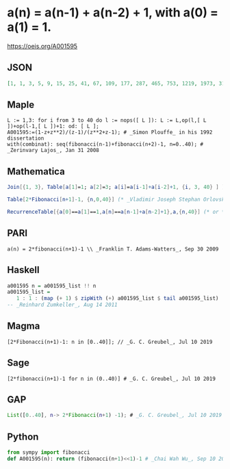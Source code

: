 # a\(n\) \= a\(n\-1\) \+ a\(n\-2\) \+ 1, with a\(0\) \= a\(1\) \= 1\.
https://oeis.org/A001595
## JSON
```JSON
[1, 1, 3, 5, 9, 15, 25, 41, 67, 109, 177, 287, 465, 753, 1219, 1973, 3193, 5167, 8361, 13529, 21891, 35421, 57313, 92735, 150049, 242785, 392835, 635621, 1028457, 1664079, 2692537, 4356617, 7049155, 11405773, 18454929, 29860703, 48315633, 78176337]
```
## Maple
```Maple
L := 1,3: for i from 3 to 40 do l := nops([ L ]): L := L,op(l,[ L ])+op(l-1,[ L ])+1: od: [ L ];
A001595:=(1-z+z**2)/(z-1)/(z**2+z-1); # _Simon Plouffe_ in his 1992 dissertation
with(combinat): seq(fibonacci(n-1)+fibonacci(n+2)-1, n=0..40); # _Zerinvary Lajos_, Jan 31 2008
```
## Mathematica
```Mathematica
Join[{1, 3}, Table[a[1]=1; a[2]=3; a[i]=a[i-1]+a[i-2]+1, {i, 3, 40} ] ]
```
```Mathematica
Table[2*Fibonacci[n+1]-1, {n,0,40}] (* _Vladimir Joseph Stephan Orlovsky_, Oct 13 2009; modified by _G. C. Greubel_, Jul 10 2019 *)
```
```Mathematica
RecurrenceTable[{a[0]==a[1]==1,a[n]==a[n-1]+a[n-2]+1},a,{n,40}] (* or *) LinearRecurrence[{2,0,-1},{1,1,3},40] (* _Harvey P. Dale_, Aug 07 2012 *)
```
## PARI
```PARI
a(n) = 2*fibonacci(n+1)-1 \\ _Franklin T. Adams-Watters_, Sep 30 2009
```
## Haskell
```Haskell
a001595 n = a001595_list !! n
a001595_list =
   1 : 1 : (map (+ 1) $ zipWith (+) a001595_list $ tail a001595_list)
-- _Reinhard Zumkeller_, Aug 14 2011
```
## Magma
```Magma
[2*Fibonacci(n+1)-1: n in [0..40]]; // _G. C. Greubel_, Jul 10 2019
```
## Sage
```Sage
[2*fibonacci(n+1)-1 for n in (0..40)] # _G. C. Greubel_, Jul 10 2019
```
## GAP
```GAP
List([0..40], n-> 2*Fibonacci(n+1) -1); # _G. C. Greubel_, Jul 10 2019
```
## Python
```Python
from sympy import fibonacci
def A001595(n): return (fibonacci(n+1)<<1)-1 # _Chai Wah Wu_, Sep 10 2024
```
